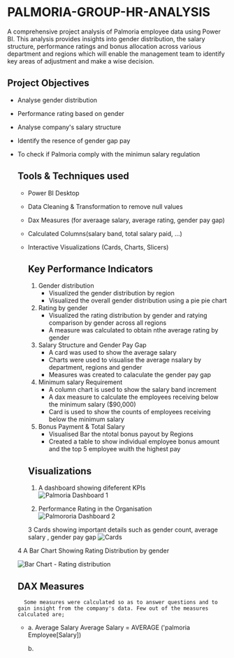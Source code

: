 # PALMORIA-GROUP-HR-ANALYSIS
A comprehensive project analysis of Palmoria employee data using Power BI. This analysis provides insights into gender distribution, the salary structure, performance ratings and bonus allocation across various department and regions which will enable the management team to identify key areas of adjustment and make a wise decision.

## Project Objectives
- Analyse gender distribution
- Performance rating based on gender
- Analyse company's salary structure
- Identify the resence of gender gap pay
- To check if Palmoria comply with the minimun salary regulation

  ## Tools & Techniques used
  - Power BI Desktop
  - Data Cleaning & Transformation to remove null values
  - Dax Measures (for averaage salary, average rating, gender pay gap)
  - Calculated Columns(salary band, total salary paid, ...)
  - Interactive Visualizations (Cards, Charts, Slicers)

     ## Key Performance Indicators
    1. Gender distribution
       - Visualized the gender distribution by region
       - Visualized the overall gender distribution using a pie pie chart
    2. Rating by gender
       - Visualized the rating distribution by gender and ratying comparison by gender across all regions
       - A measure was calculated to obtain nthe average rating by gender
    3. Salary Structure and Gender Pay Gap
       - A card was used to show the average salary
       - Charts were used to visualise the average nsalary by department, regions and gender
       - Measures was created to calaculate the gender pay gap
    4. Minimum salary Requirement
       - A column chart is used to show the salary band increment
       - A dax measure to calculate the employees receiving below the minimum salary ($90,000)
       - Card is used to show the counts of employees receiving below the minimum salary
    5. Bonus Payment & Total Salary
       - Visualised Bar the ntotal bonus payout by Regions
       - Created a table to show individual employee bonus amount and the top 5 employee wuith the highest pay
      
      ## Visualizations
    1. A dashboard showing difeferent KPIs     
     ![Palmoria Dashboard 1](https://github.com/user-attachments/assets/de6afd2d-0e3b-4b5a-89f1-bc249185473b)

    2. Performance Rating in the Organisation
     ![Palmororia Dashboard 2](https://github.com/user-attachments/assets/acd21a20-410b-4617-9fa7-9694313ca725)

    3 Cards showing important details such as gender count, average salary , gender pay gap
     ![Cards](https://github.com/user-attachments/assets/6c3ca78b-82fb-4964-92c9-d5e1864bea52)

   4  A Bar Chart Showing Rating Distribution by gender

     ![Bar Chart - Rating distribution](https://github.com/user-attachments/assets/b109ee40-affc-4e6e-b6e2-24f9cae36bf2)

     ## DAX Measures
        Some measures were calculated so as to answer questions and to gain insight from the company's data. Few out of the measures calculated are;
     - a. Average Salary
                Average Salary = AVERAGE ('palmoria Employee[Salary])

        b. 

    

    
